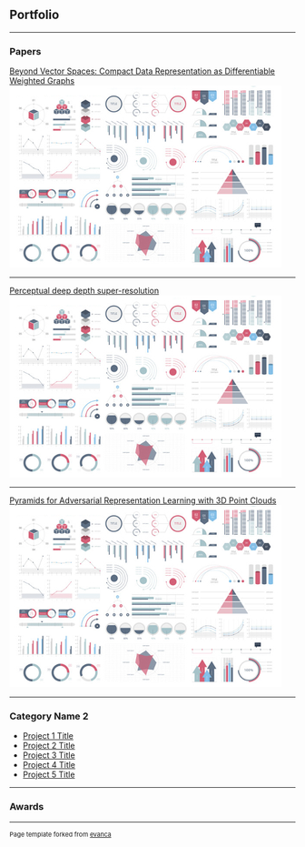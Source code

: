 ## Portfolio

---

### Papers

[Beyond Vector Spaces: Compact Data Representation as Differentiable Weighted Graphs](https://papers.nips.cc/paper/8914-beyond-vector-spaces-compact-data-representation-as-differentiable-weighted-graphs)
<img src="images/dummy_thumbnail.jpg?raw=true"/>

---
[Perceptual deep depth super-resolution](/pdf/sample_presentation.pdf)
<img src="images/dummy_thumbnail.jpg?raw=true"/>

---
[Pyramids for Adversarial Representation Learning with 3D Point Clouds](http://example.com/)
<img src="images/dummy_thumbnail.jpg?raw=true"/>

---

### Category Name 2

- [Project 1 Title](http://example.com/)
- [Project 2 Title](http://example.com/)
- [Project 3 Title](http://example.com/)
- [Project 4 Title](http://example.com/)
- [Project 5 Title](http://example.com/)

---
### Awards



---
<p style="font-size:11px">Page template forked from <a href="https://github.com/evanca/quick-portfolio">evanca</a></p>
<!-- Remove above link if you don't want to attibute -->
